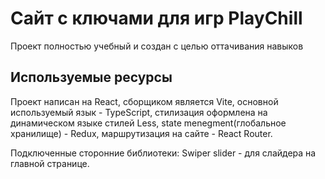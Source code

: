 # Сайт с ключами для игр PlayChill

Проект полностью учебный и создан с целью оттачивания навыков

## Используемые ресурсы

Проект написан на React, сборщиком является Vite, основной используемый язык - TypeScript, стилизация оформлена на динамическом языке стилей Less, state menegment(глобальное хранилище) - Redux, маршрутизация на сайте - React Router.

Подключенные сторонние библиотеки: Swiper slider - для слайдера на главной странице.